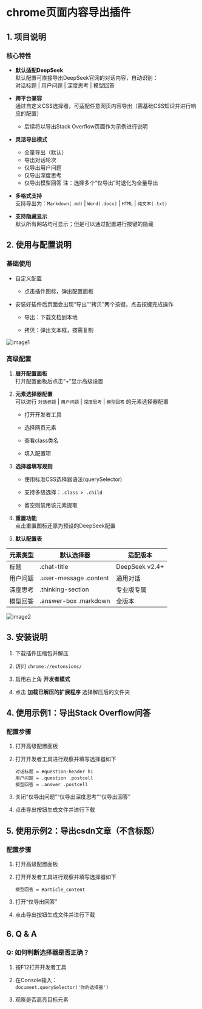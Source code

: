 
# chrome页面内容导出插件

## 1. 项目说明

### 核心特性
- **默认适配DeepSeek**  
  默认配置可直接导出DeepSeek官网的对话内容，自动识别：  
  对话标题 | 用户问题 | 深度思考 | 模型回答

- **跨平台兼容**  
  通过自定义CSS选择器，可适配任意网页内容导出（需基础CSS知识并进行响应的配置）
  - 后续将以导出Stack Overflow页面作为示例进行说明

- **灵活导出模式**
    - 全量导出（默认）
    - 导出对话轮次
    - 仅导出用户问题
    - 仅导出深度思考
    - 仅导出模型回答
  注：选择多个“仅导出”时退化为全量导出

-   **多格式支持**  
    支持导出为：`Markdown(.md)` | `Word(.docx)` | `HTML` | `纯文本(.txt)`

-  **支持隐藏显示**  
    默认所有网站均可显示；但是可以通过配置进行按键的隐藏

## 2\. 使用与配置说明

### 基础使用

- 自定义配置
  - 点击插件图标，弹出配置面板

- 安装好插件后页面会出现“导出”“拷贝”两个按键，点击按键完成操作

  - 导出：下载文档到本地

  - 拷贝：弹出文本框，按需复制

![image1](https://github.com/Joeoeoeoe/page-exporter/raw/main/screenshots/1.png)

### 高级配置

1.  **展开配置面板**  
    打开配置面板后点击“+”显示高级设置

2.  **元素选择器配置**  
    可以进行 `对话标题` | `用户问题` | `深度思考` | `模型回答` 的元素选择器配置

    - 打开开发者工具

    - 选择网页元素

    - 查看class类名

    - 填入配置项

3.  **选择器填写规则**

    -   使用标准CSS选择器语法(querySelector)

    -   支持多级选择：`.class > .child`

    -   留空则禁用该元素提取

4.  **重置功能**  
    点击重置图标还原为预设的DeepSeek配置

5.  **默认配置表**

| 元素类型 | 默认选择器 | 适配版本 |
|- | - | - | 
| 标题 | .chat-title | DeepSeek v2.4+ |
| 用户问题 | .user-message .content | 通用对话 |
| 深度思考 | .thinking-section | 专业版专属 |
| 模型回答 | .answer-box .markdown | 全版本 |


![image2](https://github.com/Joeoeoeoe/page-exporter/raw/main/screenshots/2.png)



## 3\. 安装说明

1.  下载插件压缩包并解压

2.  访问 `chrome://extensions/`

3.  启用右上角 **开发者模式**

4.  点击 **加载已解压的扩展程序** 选择解压后的文件夹



## 4\. 使用示例1：导出Stack Overflow问答

### 配置步骤

1.  打开高级配置面板

2.  打开开发者工具进行观察并填写选择器如下

    ```
    对话标题 = #question-header h1
    用户问题 = .question .postcell
    模型回答 = .answer .postcell
    ```
    
3.  关闭“仅导出问题”“仅导出深度思考”“仅导出回答”

4.  点击导出按钮生成文件并进行下载


## 5\. 使用示例2：导出csdn文章（不含标题）

### 配置步骤

1.  打开高级配置面板

2.  打开开发者工具进行观察并填写选择器如下

    ```
    模型回答 = #article_content
    ```

3.  打开“仅导出回答”

4.  点击导出按钮生成文件并进行下载


## 6\. Q & A

### Q: 如何判断选择器是否正确？

1.  按F12打开开发者工具

2.  在Console输入：  
    `document.querySelector('你的选择器')`

3.  观察是否高亮目标元素


